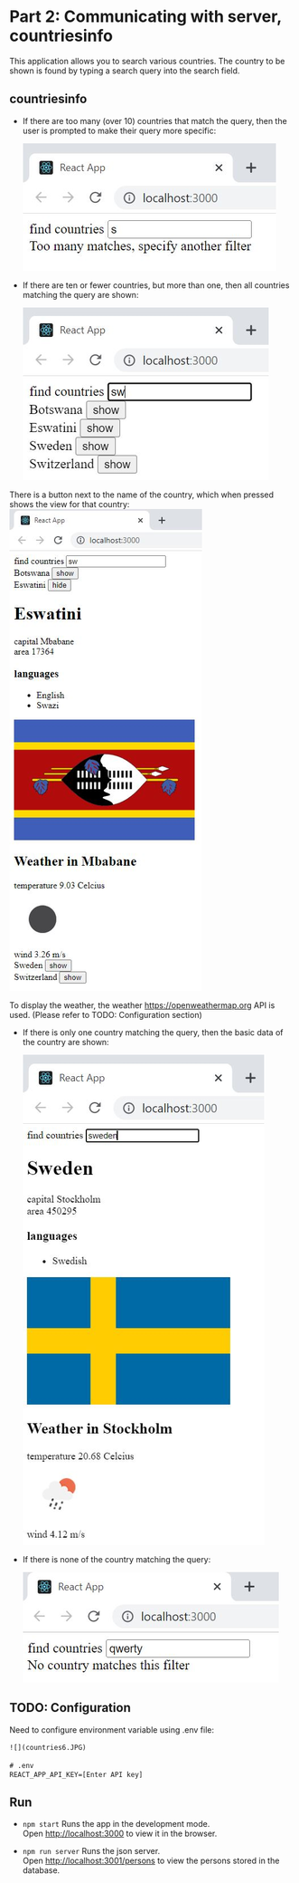 
# Part 2: Communicating with server, countriesinfo

This application allows you to search various countries. The country to be shown is found by typing a search query into the search field.

## countriesinfo
- If there are too many (over 10) countries that match the query, then the user is prompted to make their query more specific:

    ![](countries1.JPG)

- If there are ten or fewer countries, but more than one, then all countries matching the query are shown:

    ![](countries2.JPG)

There is a button next to the name of the country, which when pressed shows the view for that country:
    ![](countries3.JPG)

To display the weather, the weather https://openweathermap.org API is used. (Please refer to TODO: Configuration section)   

- If there is only one country matching the query, then the basic data of the country are shown:

    ![](countries4.JPG)

- If there is none of the country matching the query:
    
    ![](countries5.JPG)


## TODO: Configuration 
Need to configure environment variable using .env file:

    ![](countries6.JPG)

    # .env
    REACT_APP_API_KEY=[Enter API key]

## Run 
- `npm start`
Runs the app in the development mode.<br />
Open [http://localhost:3000](http://localhost:3000) to view it in the browser.

- `npm run server`
Runs the json server.<br />
Open [http://localhost:3001/persons](http://localhost:3001/persons) to view the persons stored in the database.
